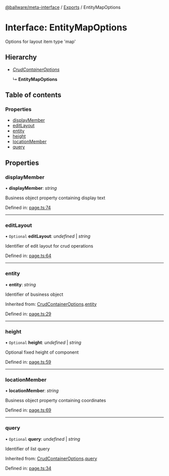 [@ballware/meta-interface](../README.md) / [Exports](../modules.md) / EntityMapOptions

# Interface: EntityMapOptions

Options for layout item type 'map'

## Hierarchy

* [*CrudContainerOptions*](crudcontaineroptions.md)

  ↳ **EntityMapOptions**

## Table of contents

### Properties

- [displayMember](entitymapoptions.md#displaymember)
- [editLayout](entitymapoptions.md#editlayout)
- [entity](entitymapoptions.md#entity)
- [height](entitymapoptions.md#height)
- [locationMember](entitymapoptions.md#locationmember)
- [query](entitymapoptions.md#query)

## Properties

### displayMember

• **displayMember**: *string*

Business object property containing display text

Defined in: [page.ts:74](https://github.com/frankball/ballware-meta-interface/blob/d19dcf1/src/page.ts#L74)

___

### editLayout

• `Optional` **editLayout**: *undefined* \| *string*

Identifier of edit layout for crud operations

Defined in: [page.ts:64](https://github.com/frankball/ballware-meta-interface/blob/d19dcf1/src/page.ts#L64)

___

### entity

• **entity**: *string*

Identifier of business object

Inherited from: [CrudContainerOptions](crudcontaineroptions.md).[entity](crudcontaineroptions.md#entity)

Defined in: [page.ts:29](https://github.com/frankball/ballware-meta-interface/blob/d19dcf1/src/page.ts#L29)

___

### height

• `Optional` **height**: *undefined* \| *string*

Optional fixed height of component

Defined in: [page.ts:59](https://github.com/frankball/ballware-meta-interface/blob/d19dcf1/src/page.ts#L59)

___

### locationMember

• **locationMember**: *string*

Business object property containing coordinates

Defined in: [page.ts:69](https://github.com/frankball/ballware-meta-interface/blob/d19dcf1/src/page.ts#L69)

___

### query

• `Optional` **query**: *undefined* \| *string*

Identifier of list query

Inherited from: [CrudContainerOptions](crudcontaineroptions.md).[query](crudcontaineroptions.md#query)

Defined in: [page.ts:34](https://github.com/frankball/ballware-meta-interface/blob/d19dcf1/src/page.ts#L34)
